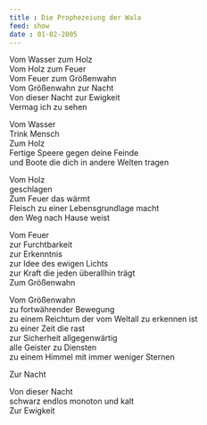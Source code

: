 ```yaml
---  
title : Die Prophezeiung der Wala  
feed: show  
date : 01-02-2005
---  
```

  
Vom Wasser zum Holz  
Vom Holz zum Feuer  
Vom Feuer zum Größenwahn  
Vom Größenwahn zur Nacht  
Von dieser Nacht zur Ewigkeit  
Vermag ich zu sehen  
  
Vom Wasser  
Trink Mensch  
Zum Holz  
Fertige Speere gegen deine Feinde  
und Boote die dich in andere Welten tragen  
  
Vom Holz  
geschlagen  
Zum Feuer das wärmt  
Fleisch zu einer Lebensgrundlage macht  
den Weg nach Hause weist  
  
Vom Feuer  
zur Furchtbarkeit  
zur Erkenntnis  
zur Idee des ewigen Lichts  
zur Kraft die jeden überallhin trägt  
Zum Größenwahn  
  
Vom Größenwahn  
zu fortwährender Bewegung  
zu einem Reichtum der vom Weltall zu erkennen ist  
zu einer Zeit die rast  
zur Sicherheit allgegenwärtig  
alle Geister zu Diensten  
zu einem Himmel mit immer weniger Sternen  
  
Zur Nacht  
  
Von dieser Nacht  
schwarz endlos monoton und kalt  
Zur Ewigkeit